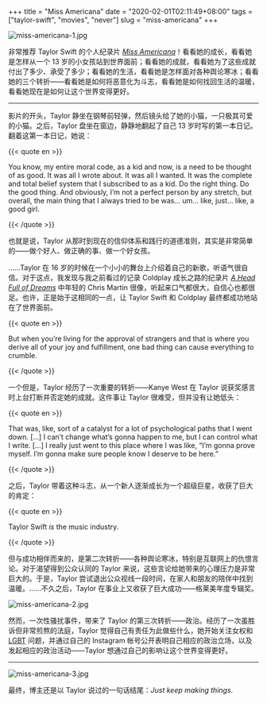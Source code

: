 +++
title = "Miss Americana"
date = "2020-02-01T02:11:49+08:00"
tags = ["taylor-swift", "movies", "never"]
slug = "miss-americana"
+++

![miss-americana-1.jpg](/images/miss-americana-1.jpg "Taylor Swift")

非常推荐 Taylor Swift 的个人纪录片 [*Miss Americana*](https://en.wikipedia.org/wiki/Miss_Americana)！看看她的成长，看看她是怎样从一个 13 岁的小女孩站到世界面前；看看她的成就，看看她为了这些成就付出了多少、承受了多少；看看她的生活，看看她是怎样面对各种舆论寒冰；看看她的三个转折——看看她是如何将恶意化为斗志，看看她是如何找回生活的温暖，看看她现在是如何让这个世界变得更好。

---

影片的开头，Taylor 静坐在钢琴前轻弹，然后镜头给了她的小猫，一只极其可爱的小猫。之后，Taylor 盘坐在窗边，静静地翻起了自己 13 岁时写的第一本日记。翻着这第一本日记，她说：

{{< quote en >}}

You know, my entire moral code, as a kid and now, is a need to be thought of as good. It was all I wrote about. It was all I wanted. It was the complete and total belief system that I subscribed to as a kid. Do the right thing. Do the good thing. And obviously, I’m not a perfect person by any stretch, but overall, the main thing that I always tried to be was... um... like, just... like, a good girl.

{{< /quote >}}

也就是说，Taylor 从那时到现在的信仰体系和践行的道德准则，其实是非常简单的——做个好人、做正确的事、做一个好女孩。

……Taylor 在 16 岁的时候在一个小小的舞台上介绍着自己的新歌，听语气很自信。对于这点，我发现与我之前看过的记录 Coldplay 成长之路的纪录片 [*A Head Full of Dreams*](https://en.wikipedia.org/wiki/Coldplay:_A_Head_Full_of_Dreams) 中年轻的 Chris Martin 很像，听起来口气都很大，自信心也都很足。也许，正是始于这相同的一点，让 Taylor Swift 和 Coldplay 最终都成功地站在了世界面前。

{{< quote en >}}

But when you’re living for the approval of strangers and that is where you derive all of your joy and fulfillment, one bad thing can cause everything to crumble.

{{< /quote >}}

一个但是，Taylor 经历了一次重要的转折——Kanye West 在 Taylor 说获奖感言时上台打断并否定她的成就。这件事让 Taylor 很难受，但并没有让她低头：

{{< quote en >}}

That was, like, sort of a catalyst for a lot of psychological paths that I went down. [...] I can’t change what’s gonna happen to me, but I can control what I write. [...] I really just went to this place where I was like, “I’m gonna prove myself. I’m gonna make sure people know I deserve to be here.”

{{< /quote >}}

之后，Taylor 带着这种斗志，从一个新人逐渐成长为一个超级巨星，收获了巨大的肯定：

{{< quote en >}}

Taylor Swift *is* the music industry.

{{< /quote >}}

但与成功相伴而来的，是第二次转折——各种舆论寒冰，特别是互联网上的仇恨言论。对于渴望得到公众认同的 Taylor 来说，这些言论给她带来的心理压力是非常巨大的。于是，Taylor 尝试退出公众视线一段时间，在家人和朋友的陪伴中找到温暖。……不久之后，Taylor 在事业上又收获了巨大成功——格莱美年度专辑奖。

![miss-americana-2.jpg](/images/miss-americana-2.jpg)

然而，一次性骚扰事件，带来了 Taylor 的第三次转折——政治。经历了一次虽胜诉但非常煎熬的法庭，Taylor 觉得自己有责任为此做些什么，她开始关注女权和 [LGBT](https://zh.wikipedia.org/wiki/LGBT) 问题，并通过自己的 Instagram 帐号公开表明自己相应的政治立场，以及发起相应的政治活动——Taylor 想通过自己的影响让这个世界变得更好。

---

![miss-americana-3.jpg](/images/miss-americana-3.jpg)

最终，博主还是以 Taylor 说过的一句话结尾：*Just keep making things*.

